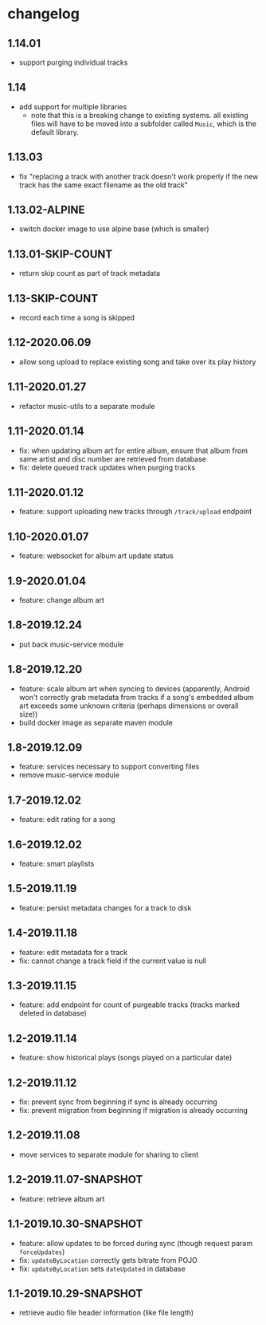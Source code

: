 # changelog

## 1.14.01
* support purging individual tracks

## 1.14
* add support for multiple libraries
  * note that this is a breaking change to existing systems. all existing files will have to be moved into a subfolder called `Music`, which is the default library. 

## 1.13.03
* fix "replacing a track with another track doesn't work properly if the new track has the same exact filename as the old track"

## 1.13.02-ALPINE
* switch docker image to use alpine base (which is smaller)

## 1.13.01-SKIP-COUNT
* return skip count as part of track metadata

## 1.13-SKIP-COUNT
* record each time a song is skipped

## 1.12-2020.06.09
* allow song upload to replace existing song and take over its play history

## 1.11-2020.01.27
* refactor music-utils to a separate module

## 1.11-2020.01.14
* fix: when updating album art for entire album, ensure that album from same artist and disc number are retrieved from database
* fix: delete queued track updates when purging tracks

## 1.11-2020.01.12
* feature: support uploading new tracks through `/track/upload` endpoint

## 1.10-2020.01.07
* feature: websocket for album art update status

## 1.9-2020.01.04
* feature: change album art

## 1.8-2019.12.24
* put back music-service module

## 1.8-2019.12.20
* feature: scale album art when syncing to devices (apparently, Android won't correctly grab metadata from tracks if a song's embedded album art exceeds some unknown criteria (perhaps dimensions or overall size))
* build docker image as separate maven module

## 1.8-2019.12.09
* feature: services necessary to support converting files
* remove music-service module

## 1.7-2019.12.02
* feature: edit rating for a song

## 1.6-2019.12.02
* feature: smart playlists

## 1.5-2019.11.19
* feature: persist metadata changes for a track to disk

## 1.4-2019.11.18
* feature: edit metadata for a track
* fix: cannot change a track field if the current value is null

## 1.3-2019.11.15
* feature: add endpoint for count of purgeable tracks (tracks marked deleted in database)

## 1.2-2019.11.14
* feature: show historical plays (songs played on a particular date)

## 1.2-2019.11.12
* fix: prevent sync from beginning if sync is already occurring
* fix: prevent migration from beginning if migration is already occurring

## 1.2-2019.11.08
* move services to separate module for sharing to client

## 1.2-2019.11.07-SNAPSHOT
* feature: retrieve album art

## 1.1-2019.10.30-SNAPSHOT
* feature: allow updates to be forced during sync (though request param `forceUpdates`)
* fix: `updateByLocation` correctly gets bitrate from POJO
* fix: `updateByLocation` sets `dateUpdated` in database

## 1.1-2019.10.29-SNAPSHOT
* retrieve audio file header information (like file length)
